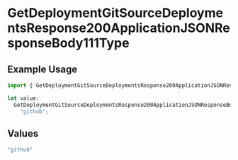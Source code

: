# GetDeploymentGitSourceDeploymentsResponse200ApplicationJSONResponseBody111Type

## Example Usage

```typescript
import { GetDeploymentGitSourceDeploymentsResponse200ApplicationJSONResponseBody111Type } from "@vercel/sdk/models/getdeploymentop.js";

let value:
  GetDeploymentGitSourceDeploymentsResponse200ApplicationJSONResponseBody111Type =
    "github";
```

## Values

```typescript
"github"
```